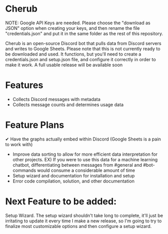 # Cherub
NOTE: Google API Keys are needed. Please choose the "download as JSON" option when creating your keys, and then rename the file "credentials.json" and put it in the same folder as the rest of this repository.

Cherub is an open-source Discord bot that pulls data from Discord servers and writes to Google Sheets.
Please note that this is not currently ready to be downloaded and used. It functions, but you'll need to create a credentials.json and setup.json file, and configure it correctly in order to make it work. A full usable release will be available soon

# Features
- Collects Discord messages with metadata
- Collects message counts and determines usage data

# Feature Plans
✔ Have the graphs actually embed within Discord (Google Sheets is a pain to work with)
- Improve data sorting to allow for more efficient data interpretation for other projects. 
      EX) If you were to use this data for a machine learning chatbot, differentiating between messages from #general and #bot-commands               would consume a considerable amount of time
- Setup wizard and documentation for installation and setup
- Error code compilation, solution, and other documentation

# Next Feature to be added:
Setup Wizard. The setup wizard shouldn't take long to complete, it'll just be irritating to update it every time I make a new release, so I'm going to try to finalize most customizable options and then configure a setup wizard.
